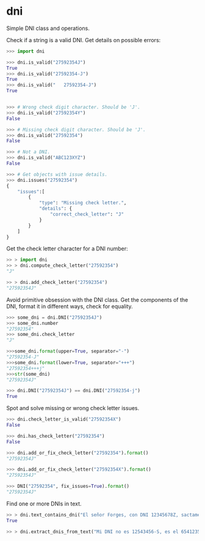 # dni
Simple DNI class and operations.


Check if a string is a valid DNI. Get details on possible errors:
```python
>>> import dni

>>> dni.is_valid("27592354J")
True
>>> dni.is_valid("27592354-J")
True
>>> dni.is_valid("   27592354-J")
True


>>> # Wrong check digit character. Should be 'J'.
>>> dni.is_valid("27592354Y") 
False

>>> # Missing check digit character. Should be 'J'.
>>> dni.is_valid("27592354")
False

>>> # Not a DNI.
>>> dni.is_valid("ABC123XYZ")
False

>>> # Get objects with issue details.
>>> dni.issues("27592354")
{
    "issues":[
        {
            "type": "Missing check letter.",
            "details": {
                "correct_check_letter": "J"
            }
        }
    ]
}
```

Get the check letter character for a DNI number:

```python
>> > import dni
>> > dni.compute_check_letter("27592354")
"J"

>> > dni.add_check_letter("27592354")
"27592354J"
```

Avoid primitive obsession with the DNI class. Get the components of the DNI, format it in different ways, check for equality.

```python
>>> some_dni = dni.DNI("27592354J")
>>> some_dni.number
"27592354"
>>> some_dni.check_letter
"J"

>>>some_dni.format(upper=True, separator="-")
"27592354-J"
>>>some_dni.format(lower=True, separator="+++")
"27592354+++j"
>>>str(some_dni)
"27592354J"

>>> dni.DNI("27592354J") == dni.DNI("27592354-j")
True
```

Spot and solve missing or wrong check letter issues.
```python
>>> dni.check_letter_is_valid("27592354X")
False

>>> dni.has_check_letter("27592354")
False

>>> dni.add_or_fix_check_letter("27592354").format()
"27592354J"

>>> dni.add_or_fix_check_letter("27592354X").format()
"27592354J"

>>> DNI("27592354", fix_issues=True).format()
"27592354J"
```


Find one or more DNIs in text.

```python
>> > dni.text_contains_dni("El señor Forges, con DNI 12345678Z, sactamente.")
True

>> > dni.extract_dnis_from_text("Mi DNI no es 12543456-S, es el 65412354-D.")

```